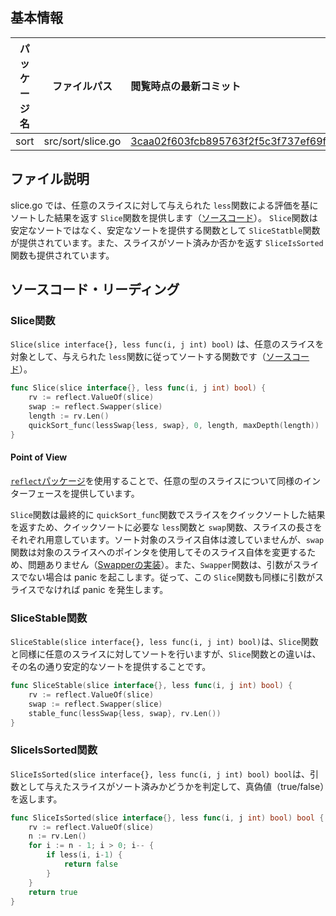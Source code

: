 ## 基本情報

| パッケージ名 | ファイルパス | 閲覧時点の最新コミット |
| :---: | :---: | :--- |
| sort | src/sort/slice.go | [3caa02f603fcb895763f2f5c3f737ef69fa9cf0a](https://github.com/golang/go/commit/3caa02f603fcb895763f2f5c3f737ef69fa9cf0a) |

## ファイル説明

slice.go では、任意のスライスに対して与えられた `less`関数による評価を基にソートした結果を返す `Slice`関数を提供します（[ソースコード](https://github.com/golang/go/blob/master/src/sort/slice.go)）。
`Slice`関数は安定なソートではなく、安定なソートを提供する関数として `SliceStatble`関数が提供されています。また、スライスがソート済みか否かを返す `SliceIsSorted`関数も提供されています。

## ソースコード・リーディング

### Slice関数

`Slice(slice interface{}, less func(i, j int) bool)` は、任意のスライスを対象として、与えられた `less`関数に従ってソートする関数です（[ソースコード](https://github.com/golang/go/blob/master/src/sort/slice.go#L17-L22)）。

```go
func Slice(slice interface{}, less func(i, j int) bool) {
	rv := reflect.ValueOf(slice)
	swap := reflect.Swapper(slice)
	length := rv.Len()
	quickSort_func(lessSwap{less, swap}, 0, length, maxDepth(length))
}
```

#### Point of View

[`reflect`パッケージ](https://golang.org/pkg/reflect/)を使用することで、任意の型のスライスについて同様のインターフェースを提供しています。

`Slice`関数は最終的に `quickSort_func`関数でスライスをクイックソートした結果を返すため、クイックソートに必要な `less`関数と `swap`関数、スライスの長さをそれぞれ用意しています。ソート対象のスライス自体は渡していませんが、`swap`関数は対象のスライスへのポインタを使用してそのスライス自体を変更するため、問題ありません（[Swapperの実装](https://golang.org/src/reflect/swapper.go?s=337:383#L3)）。また、`Swapper`関数は、引数がスライスでない場合は panic を起こします。従って、この `Slice`関数も同様に引数がスライスでなければ panic を発生します。

### SliceStable関数

`SliceStable(slice interface{}, less func(i, j int) bool)`は、`Slice`関数と同様に任意のスライスに対してソートを行いますが、`Slice`関数との違いは、その名の通り安定的なソートを提供することです。

```go
func SliceStable(slice interface{}, less func(i, j int) bool) {
	rv := reflect.ValueOf(slice)
	swap := reflect.Swapper(slice)
	stable_func(lessSwap{less, swap}, rv.Len())
}
```

### SliceIsSorted関数

`SliceIsSorted(slice interface{}, less func(i, j int) bool) bool`は、引数として与えたスライスがソート済みかどうかを判定して、真偽値（true/false）を返します。

```go
func SliceIsSorted(slice interface{}, less func(i, j int) bool) bool {
	rv := reflect.ValueOf(slice)
	n := rv.Len()
	for i := n - 1; i > 0; i-- {
		if less(i, i-1) {
			return false
		}
	}
	return true
}
```
